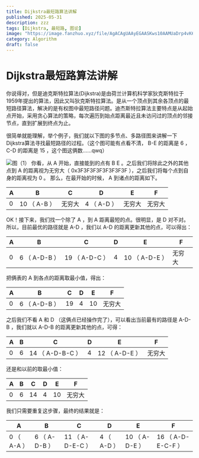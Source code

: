 ```yaml
---
title: Dijkstra最短路算法讲解
published: 2025-05-31
description: zzz
tags: [Dijkstra, 最短路, 图论]
image: "https://image.fanzhuo.xyz/file/AgACAgUAAyEGAASKws10AAMUaDrp4vK69On9IzL2uPaXoFU-B9sAAkTKMRupmthV8ILEvcQlrd4BAAMCAAN4AAM2BA.png"
category: Algorithm
draft: false
---
```


# Dijkstra最短路算法讲解
你说得对，但是迪克斯特拉算法(Dijkstra)是由荷兰计算机科学家狄克斯特拉于1959年提出的算法，因此又叫狄克斯特拉算法。是从一个顶点到其余各顶点的最短路径算法，解决的是有权图中最短路径问题。迪杰斯特拉算法主要特点是从起始点开始，采用贪心算法的策略，每次遍历到始点距离最近且未访问过的顶点的邻接节点，直到扩展到终点为止。

很简单就能理解，举个例子，我们就以下图的多节点、多路径图来讲解一下Dijkstra算法寻找最短路径的过程。（这个图可能有点看不清， B-E 的距离是 6 ， C-D 的距离是 15 ，这个图这俩数……qwq）

![图（1）](https://image.fanzhuo.xyz/file/AgACAgUAAyEGAASKws10AAMUaDrp4vK69On9IzL2uPaXoFU-B9sAAkTKMRupmthV8ILEvcQlrd4BAAMCAAN4AAM2BA.png "图（1）")
你看，从 A 开始，直接能到的点有 B E 。之后我们将除此之外的其他点到 A 的距离视为无穷大（ 0x3F3F3F3F3F3F3F3F ），之后我们将每个点到自身的距离视为 0 。
那么，在最开始的时候， A 到诸点的距离如下。

| A | B | C | D | E | F |
| ------------ | ------------ | ------------ | ------------ | ------------ | ------------ |
| 0 | 10 （ A-B ） | 无穷大 | 4 （ A-D ） | 无穷大 | 无穷大 |

OK！接下来，我们找一个除了 A ，到 A 距离最短的点。很明显，是 D 对不对。
所以，目前最优的路径就是 A-D ，我们以 A-D 的距离更新其他的点，可以得出：

| A | B | C | D | E | F |
| ------------ | ------------ | ------------ | ------------ | ------------ | ------------ |
| 0 | 6 （ A-D-B ） | 19 （ A-D-C ） | 4 | 10 （ A-D-E ） | 无穷大 |

把俩表的 A 到各点的距离取最小值，得出：

| A | B | C | D | E | F |
| ------------ | ------------ | ------------ | ------------ | ------------ | ------------ |
| 0 | 6 （ A-D-B ） | 19 | 4 | 10 | 无穷大 |

之后我们不看 A 和 D （这俩点已经操作完了），可以看出当前最有的路径是 A-D-B ，我们就以 A-D-B 的距离更新其他的点，可得：

| A | B | C | D | E | F |
| ------------ | ------------ | ------------ | ------------ | ------------ | ------------ |
| 0 | 6 | 14 （ A-D-B-C ） | 4 | 12 （ A-D-E ） | 无穷大 |

还是和以前的取最小值：

| A | B | C | D | E | F |
| ------------ | ------------ | ------------ | ------------ | ------------ | ------------ |
| 0 | 6 | 14 | 4 | 10 | 无穷大 |

我们只需要重复这步骤，最终的结果就是：

| A | B | C | D | E | F |
| ------------ | ------------ | ------------ | ------------ | ------------ | ------------ |
| 0 （ A-A ） | 6 （ A-D-B ） | 11 （ A-D-E-C ） | 4 （ A-D ） | 10 （ A-D-E ） | 16 （ A-D-E-C-F ） |
